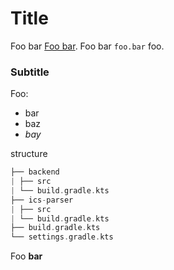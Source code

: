 # Title

Foo bar [Foo bar](https://ottersbach.xyz/). Foo bar `foo.bar` foo. 

### Subtitle
Foo:
*   bar
*   baz
*   _bay_

structure
``` kotlin
├── backend 
| ├── src 
| └── build.gradle.kts 
├── ics-parser 
| ├── src 
| └── build.gradle.kts 
├── build.gradle.kts 
└── settings.gradle.kts
```

Foo **bar**